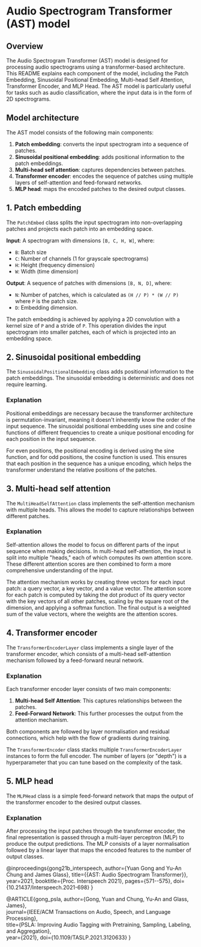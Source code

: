 # Audio Spectrogram Transformer (AST) model

## Overview

The Audio Spectrogram Transformer (AST) model is designed for processing audio spectrograms using a transformer-based architecture. This README explains each component of the model, including the Patch Embedding, Sinusoidal Positional Embedding, Multi-head Self Attention, Transformer Encoder, and MLP Head. The AST model is particularly useful for tasks such as audio classification, where the input data is in the form of 2D spectrograms.

## Model architecture

The AST model consists of the following main components:

1. **Patch embedding**: converts the input spectrogram into a sequence of patches.
2. **Sinusoidal positional embedding**: adds positional information to the patch embeddings.
3. **Multi-head self attention**: captures dependencies between patches.
4. **Transformer encoder**: encodes the sequence of patches using multiple layers of self-attention and feed-forward networks.
5. **MLP head**: maps the encoded patches to the desired output classes.

## 1. Patch embedding

The `PatchEmbed` class splits the input spectrogram into non-overlapping patches and projects each patch into an embedding space.

**Input**: A spectrogram with dimensions `[B, C, H, W]`, where:
- `B`: Batch size
- `C`: Number of channels (1 for grayscale spectrograms)
- `H`: Height (frequency dimension)
- `W`: Width (time dimension)

**Output**: A sequence of patches with dimensions `[B, N, D]`, where:
- `N`: Number of patches, which is calculated as `(H // P) * (W // P)` where `P` is the patch size.
- `D`: Embedding dimension.

The patch embedding is achieved by applying a 2D convolution with a kernel size of `P` and a stride of `P`. This operation divides the input spectrogram into smaller patches, each of which is projected into an embedding space.

## 2. Sinusoidal positional embedding


The `SinusoidalPositionalEmbedding` class adds positional information to the patch embeddings. The sinusoidal embedding is deterministic and does not require learning.

### Explanation

Positional embeddings are necessary because the transformer architecture is permutation-invariant, meaning it doesn't inherently know the order of the input sequence. The sinusoidal positional embedding uses sine and cosine functions of different frequencies to create a unique positional encoding for each position in the input sequence.

For even positions, the positional encoding is derived using the sine function, and for odd positions, the cosine function is used. This ensures that each position in the sequence has a unique encoding, which helps the transformer understand the relative positions of the patches.

## 3. Multi-head self attention


The `MultiHeadSelfAttention` class implements the self-attention mechanism with multiple heads. This allows the model to capture relationships between different patches.

### Explanation

Self-attention allows the model to focus on different parts of the input sequence when making decisions. In multi-head self-attention, the input is split into multiple "heads," each of which computes its own attention score. These different attention scores are then combined to form a more comprehensive understanding of the input.

The attention mechanism works by creating three vectors for each input patch: a query vector, a key vector, and a value vector. The attention score for each patch is computed by taking the dot product of its query vector with the key vectors of all other patches, scaling by the square root of the dimension, and applying a softmax function. The final output is a weighted sum of the value vectors, where the weights are the attention scores.

## 4. Transformer encoder

The `TransformerEncoderLayer` class implements a single layer of the transformer encoder, which consists of a multi-head self-attention mechanism followed by a feed-forward neural network.

### Explanation

Each transformer encoder layer consists of two main components:

1. **Multi-head Self Attention**: This captures relationships between the patches.
2. **Feed-Forward Network**: This further processes the output from the attention mechanism.

Both components are followed by layer normalisation and residual connections, which help with the flow of gradients during training.

The `TransformerEncoder` class stacks multiple `TransformerEncoderLayer` instances to form the full encoder. The number of layers (or "depth") is a hyperparameter that you can tune based on the complexity of the task.

## 5. MLP head

The `MLPHead` class is a simple feed-forward network that maps the output of the transformer encoder to the desired output classes.

### Explanation

After processing the input patches through the transformer encoder, the final representation is passed through a multi-layer perceptron (MLP) to produce the output predictions. The MLP consists of a layer normalisation followed by a linear layer that maps the encoded features to the number of output classes.


@inproceedings{gong21b_interspeech,
  author={Yuan Gong and Yu-An Chung and James Glass},
  title={{AST: Audio Spectrogram Transformer}},
  year=2021,
  booktitle={Proc. Interspeech 2021},
  pages={571--575},
  doi={10.21437/Interspeech.2021-698}
}

@ARTICLE{gong_psla, 
    author={Gong, Yuan and Chung, Yu-An and Glass, James},  
    journal={IEEE/ACM Transactions on Audio, Speech, and Language Processing},   
    title={PSLA: Improving Audio Tagging with Pretraining, Sampling, Labeling, and Aggregation},   
    year={2021}, 
    doi={10.1109/TASLP.2021.3120633}
}